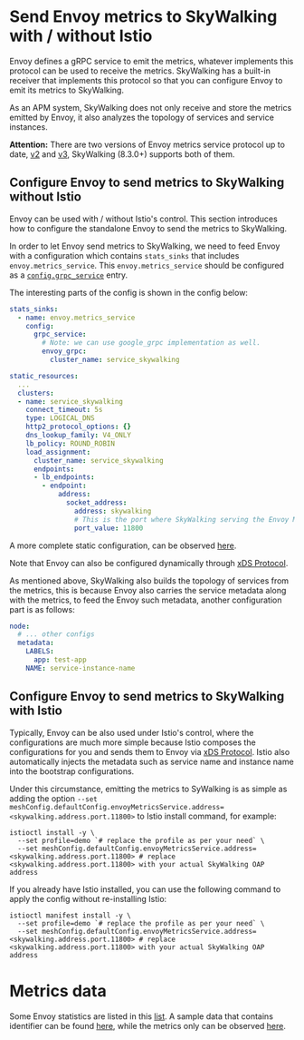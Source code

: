 # Send Envoy metrics to SkyWalking with / without Istio

Envoy defines a gRPC service to emit the metrics, whatever implements this protocol can be used to receive the metrics.
SkyWalking has a built-in receiver that implements this protocol so that you can configure Envoy to emit its metrics to SkyWalking.

As an APM system, SkyWalking does not only receive and store the metrics emitted by Envoy, it also analyzes the topology of services and service instances.

**Attention:** There are two versions of Envoy metrics service protocol up to date,
[v2](https://www.envoyproxy.io/docs/envoy/v1.18.2/api-v2/api/v2/core/grpc_service.proto#envoy-api-msg-core-grpcservice) and
[v3](https://www.envoyproxy.io/docs/envoy/v1.18.2/api-v3/config/metrics/v3/metrics_service.proto), SkyWalking (8.3.0+) supports both of them.

## Configure Envoy to send metrics to SkyWalking without Istio

Envoy can be used with / without Istio's control. This section introduces how to configure the standalone Envoy to send the metrics to SkyWalking.

In order to let Envoy send metrics to SkyWalking, we need to feed Envoy with a configuration which contains `stats_sinks` that includes `envoy.metrics_service`.
This `envoy.metrics_service` should be configured as a [`config.grpc_service`](https://www.envoyproxy.io/docs/envoy/v1.18.2/api-v2/api/v2/core/grpc_service.proto#envoy-api-msg-core-grpcservice) entry.

The interesting parts of the config is shown in the config below:

```yaml
stats_sinks:
  - name: envoy.metrics_service
    config:
      grpc_service:
        # Note: we can use google_grpc implementation as well.
        envoy_grpc:
          cluster_name: service_skywalking

static_resources:
  ...
  clusters:
  - name: service_skywalking
    connect_timeout: 5s
    type: LOGICAL_DNS
    http2_protocol_options: {}
    dns_lookup_family: V4_ONLY
    lb_policy: ROUND_ROBIN
    load_assignment:
      cluster_name: service_skywalking
      endpoints:
      - lb_endpoints:
        - endpoint:
            address:
              socket_address:
                address: skywalking
                # This is the port where SkyWalking serving the Envoy Metrics Service gRPC stream.
                port_value: 11800
```

A more complete static configuration, can be observed [here](config.yaml).

Note that Envoy can also be configured dynamically through [xDS Protocol](https://github.com/envoyproxy/data-plane-api/blob/main/xds_protocol.rst).

As mentioned above, SkyWalking also builds the topology of services from the metrics, this is because Envoy also carries the service metadata along with the metrics, to feed the Envoy such metadata, another configuration part is as follows:

```yaml
node:
  # ... other configs
  metadata:
    LABELS:
      app: test-app
    NAME: service-instance-name
```

## Configure Envoy to send metrics to SkyWalking with Istio

Typically, Envoy can be also used under Istio's control, where the configurations are much more simple because Istio composes the configurations for you and sends them to Envoy via [xDS Protocol](https://github.com/envoyproxy/data-plane-api/blob/master/xds_protocol.rst).
Istio also automatically injects the metadata such as service name and instance name into the bootstrap configurations.

Under this circumstance, emitting the metrics to SyWalking is as simple as adding the option `--set meshConfig.defaultConfig.envoyMetricsService.address=<skywalking.address.port.11800>` to Istio install command, for example:

```shell
istioctl install -y \
  --set profile=demo `# replace the profile as per your need` \
  --set meshConfig.defaultConfig.envoyMetricsService.address=<skywalking.address.port.11800> # replace <skywalking.address.port.11800> with your actual SkyWalking OAP address
```

If you already have Istio installed, you can use the following command to apply the config without re-installing Istio:

```shell
istioctl manifest install -y \
  --set profile=demo `# replace the profile as per your need` \
  --set meshConfig.defaultConfig.envoyMetricsService.address=<skywalking.address.port.11800> # replace <skywalking.address.port.11800> with your actual SkyWalking OAP address
```

# Metrics data

Some Envoy statistics are listed in this [list](https://www.envoyproxy.io/docs/envoy/v1.17.0/configuration/upstream/cluster_manager/cluster_stats#config-cluster-manager-cluster-stats). A sample data that contains identifier can be found [here](identify.json), while the metrics only can be observed [here](metrics.json).
